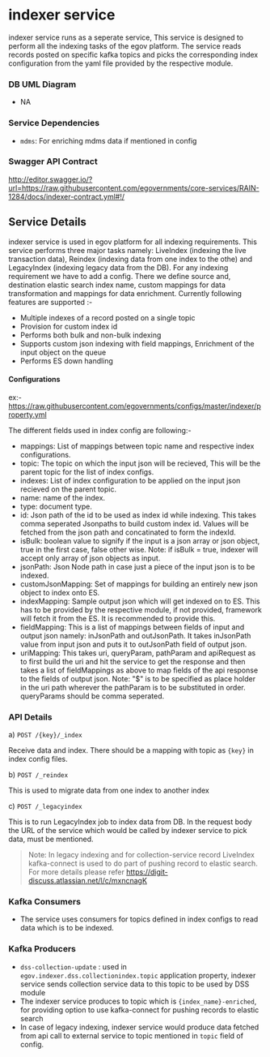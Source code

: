 # indexer service

<p>indexer service runs as a seperate service, This service is designed to perform all the indexing tasks of the egov platform. The service reads records posted on specific kafka topics and picks the corresponding index configuration from the yaml file provided by the respective module. </p>

### DB UML Diagram

- NA

### Service Dependencies

- `mdms`: For enriching mdms data if mentioned in config


### Swagger API Contract

http://editor.swagger.io/?url=https://raw.githubusercontent.com/egovernments/core-services/RAIN-1284/docs/indexer-contract.yml#!/

## Service Details

indexer service is used in egov platform for all indexing requirements. This service performs three major tasks namely: LiveIndex (indexing the live transaction data), Reindex (indexing data from one index to the othe) and LegacyIndex (indexing legacy data from the DB). For any indexing requirement we have to add a config. There we define source and, destination elastic search index name, custom mappings for data transformation and mappings for data enrichment. Currently following features are supported :-
- Multiple indexes of a record posted on a single topic
- Provision for custom index id
- Performs both bulk and non-bulk indexing
- Supports custom json indexing with field mappings, Enrichment of the input object on the queue
- Performs ES down handling

#### Configurations
ex:- https://raw.githubusercontent.com/egovernments/configs/master/indexer/property.yml

The different fields used in index config are following:-
- mappings: List of mappings between topic name and respective index configurations.
- topic: The topic on which the input json will be recieved, This will be the parent topic for the list of index configs.
- indexes: List of index configuration to be applied on the input json recieved on the parent topic.
- name: name of the index.
- type: document type.
- id: Json path of the id to be used as index id while indexing. This takes comma seperated Jsonpaths to build custom index id. Values will be fetched from the json path and concatinated to form the indexId.
- isBulk: boolean value to signify if the input is a json array or json object, true in the first case, false other wise. Note: if isBulk = true, indexer will accept only array of json objects as input.
- jsonPath: Json Node path in case just a piece of the input json is to be indexed.
- customJsonMapping: Set of mappings for building an entirely new json object to index onto ES.
- indexMapping: Sample output json which will get indexed on to ES. This has to be provided by the respective module, if not provided, framework will fetch it from the ES. It is recommended to provide this.
- fieldMapping: This is a list of mappings between fields of input and output json namely: inJsonPath and outJsonPath. It takes inJsonPath value from input json and puts it to outJsonPath field of output json.
- uriMapping: This takes uri, queryParam, pathParam and apiRequest as to first build the uri and hit the service to get the response and then takes a list of fieldMappings as above to map fields of the api response to the fields of output json. Note: "$" is to be specified as place holder in the uri path wherever the pathParam is to be substituted in order. queryParams should be comma seperated.


### API Details


a) `POST /{key}/_index`

Receive data and index. There should be a mapping with topic as `{key}` in index config files.

b) `POST /_reindex`

This is used to migrate data from one index to another index

c) `POST /_legacyindex`

This is to run LegacyIndex job to index data from DB. In the request body the URL of the service which would be called by indexer service to pick data, must be mentioned.


> Note: In legacy indexing and for collection-service record LiveIndex kafka-connect is used to do part of pushing record to elastic search. For more details please refer https://digit-discuss.atlassian.net/l/c/mxncnagK

### Kafka Consumers
- The service uses consumers for topics defined in index configs to read data which is to be indexed.

### Kafka Producers
- `dss-collection-update` : used in `egov.indexer.dss.collectionindex.topic` application property, indexer service sends collection service data to this topic to be used by DSS module
- The indexer service produces to topic which is `{index_name}-enriched`, for providing option to use kafka-connect for pushing records to elastic search
- In case of legacy indexing, indexer service would produce data fetched from api call to external service to topic mentioned in `topic` field of config.

